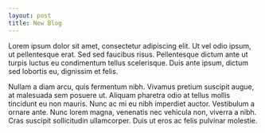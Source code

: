 ```yaml
---
layout: post
title: New Blog
---
```


Lorem ipsum dolor sit amet, consectetur adipiscing elit. Ut vel odio ipsum, ut pellentesque erat. Sed sed faucibus risus. Pellentesque dictum ante ut turpis luctus eu condimentum tellus scelerisque. Duis ante ipsum, dictum sed lobortis eu, dignissim et felis.

Nullam a diam arcu, quis fermentum nibh. Vivamus pretium suscipit augue, at malesuada sem posuere ut. Aliquam pharetra odio at tellus mollis tincidunt eu non mauris. Nunc ac mi eu nibh imperdiet auctor. Vestibulum a ornare ante. Nunc lorem magna, venenatis nec vehicula non, viverra a nibh. Cras suscipit sollicitudin ullamcorper. Duis ut eros ac felis pulvinar molestie.
